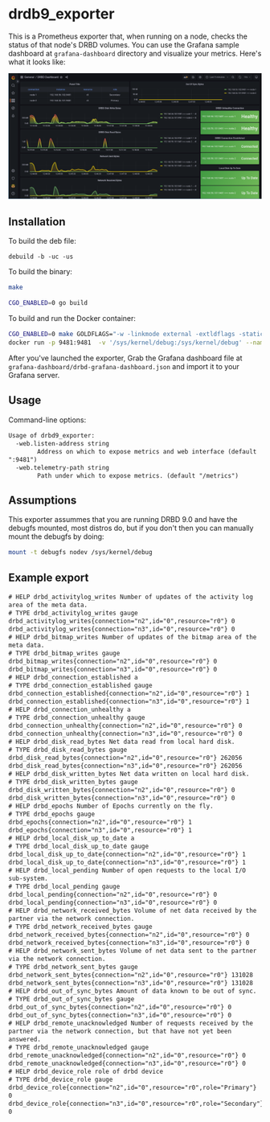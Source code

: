# drdb9\_exporter

This is a Prometheus exporter that, when running on a node, checks the status
of that node's DRBD volumes. You can use the Grafana sample dashboard at `grafana-dashboard` directory and visualize your metrics.
Here's what it looks like:

![Grafana dashboard](grafana-dashboard/dashboard-image-1.png)

## Installation

To build the deb file:

```
debuild -b -uc -us
```

To build the binary:

```bash
make
```

```bash
CGO_ENABLED=0 go build
```

To build and run the Docker container:

```bash
CGO_ENABLED=0 make GOLDFLAGS="-w -linkmode external -extldflags -static" && docker build -t drbd9-exporter .
docker run -p 9481:9481  -v '/sys/kernel/debug:/sys/kernel/debug' --name drbd9-exporter drbd9-exporter
```

After you've launched the exporter, Grab the Grafana dashboard file at `grafana-dashboard/drbd-grafana-dashboard.json` and import it to your Grafana server.

## Usage

Command-line options:

```plain
Usage of drbd9_exporter:
  -web.listen-address string
    	Address on which to expose metrics and web interface (default ":9481")
  -web.telemetry-path string
    	Path under which to expose metrics. (default "/metrics")
```

## Assumptions

This exporter assummes that you are running DRBD 9.0 and have the 
debugfs mounted, most distros do, but if you don't then you can 
manually mount the debugfs by doing:

```bash
mount -t debugfs nodev /sys/kernel/debug
```

## Example export

```plain
# HELP drbd_activitylog_writes Number of updates of the activity log area of the meta data.
# TYPE drbd_activitylog_writes gauge
drbd_activitylog_writes{connection="n2",id="0",resource="r0"} 0
drbd_activitylog_writes{connection="n3",id="0",resource="r0"} 0
# HELP drbd_bitmap_writes Number of updates of the bitmap area of the meta data.
# TYPE drbd_bitmap_writes gauge
drbd_bitmap_writes{connection="n2",id="0",resource="r0"} 0
drbd_bitmap_writes{connection="n3",id="0",resource="r0"} 0
# HELP drbd_connection_established a
# TYPE drbd_connection_established gauge
drbd_connection_established{connection="n2",id="0",resource="r0"} 1
drbd_connection_established{connection="n3",id="0",resource="r0"} 1
# HELP drbd_connection_unhealthy a
# TYPE drbd_connection_unhealthy gauge
drbd_connection_unhealthy{connection="n2",id="0",resource="r0"} 0
drbd_connection_unhealthy{connection="n3",id="0",resource="r0"} 0
# HELP drbd_disk_read_bytes Net data read from local hard disk.
# TYPE drbd_disk_read_bytes gauge
drbd_disk_read_bytes{connection="n2",id="0",resource="r0"} 262056
drbd_disk_read_bytes{connection="n3",id="0",resource="r0"} 262056
# HELP drbd_disk_written_bytes Net data written on local hard disk.
# TYPE drbd_disk_written_bytes gauge
drbd_disk_written_bytes{connection="n2",id="0",resource="r0"} 0
drbd_disk_written_bytes{connection="n3",id="0",resource="r0"} 0
# HELP drbd_epochs Number of Epochs currently on the fly.
# TYPE drbd_epochs gauge
drbd_epochs{connection="n2",id="0",resource="r0"} 1
drbd_epochs{connection="n3",id="0",resource="r0"} 1
# HELP drbd_local_disk_up_to_date a
# TYPE drbd_local_disk_up_to_date gauge
drbd_local_disk_up_to_date{connection="n2",id="0",resource="r0"} 1
drbd_local_disk_up_to_date{connection="n3",id="0",resource="r0"} 1
# HELP drbd_local_pending Number of open requests to the local I/O sub-system.
# TYPE drbd_local_pending gauge
drbd_local_pending{connection="n2",id="0",resource="r0"} 0
drbd_local_pending{connection="n3",id="0",resource="r0"} 0
# HELP drbd_network_received_bytes Volume of net data received by the partner via the network connection.
# TYPE drbd_network_received_bytes gauge
drbd_network_received_bytes{connection="n2",id="0",resource="r0"} 0
drbd_network_received_bytes{connection="n3",id="0",resource="r0"} 0
# HELP drbd_network_sent_bytes Volume of net data sent to the partner via the network connection.
# TYPE drbd_network_sent_bytes gauge
drbd_network_sent_bytes{connection="n2",id="0",resource="r0"} 131028
drbd_network_sent_bytes{connection="n3",id="0",resource="r0"} 131028
# HELP drbd_out_of_sync_bytes Amount of data known to be out of sync.
# TYPE drbd_out_of_sync_bytes gauge
drbd_out_of_sync_bytes{connection="n2",id="0",resource="r0"} 0
drbd_out_of_sync_bytes{connection="n3",id="0",resource="r0"} 0
# HELP drbd_remote_unacknowledged Number of requests received by the partner via the network connection, but that have not yet been answered.
# TYPE drbd_remote_unacknowledged gauge
drbd_remote_unacknowledged{connection="n2",id="0",resource="r0"} 0
drbd_remote_unacknowledged{connection="n3",id="0",resource="r0"} 0
# HELP drbd_device_role role of drbd device
# TYPE drbd_device_role gauge
drbd_device_role{connection="n2",id="0",resource="r0",role="Primary"} 0
drbd_device_role{connection="n3",id="0",resource="r0",role="Secondary"} 0
```

